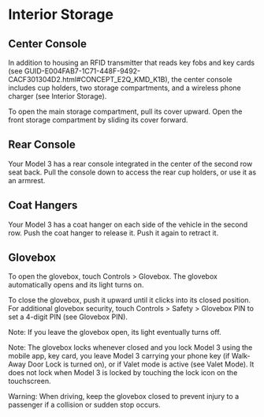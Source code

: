 # Interior Storage

## Center Console

In addition to housing an RFID transmitter that reads key fobs and key cards (see GUID-E004FAB7-1C71-448F-9492-CACF301304D2.html#CONCEPT_E2Q_KMD_K1B), the center console includes cup holders, two storage compartments, and a wireless phone charger (see Interior Storage).

To open the main storage compartment, pull its cover upward. Open the front storage compartment by sliding its cover forward.


## Rear Console

Your Model 3 has a rear console integrated in the center of the second row seat back. Pull the console down to access the rear cup holders, or use it as an armrest.


## Coat Hangers

Your Model 3 has a coat hanger on each side of the vehicle in the second row. Push the coat hanger to release it. Push it again to retract it.


## Glovebox

To open the glovebox, touch Controls > Glovebox. The glovebox automatically opens and its light turns on.

To close the glovebox, push it upward until it clicks into its closed position.
For additional glovebox security, touch Controls > Safety > Glovebox PIN to set a 4-digit PIN (see Glovebox PIN).

Note: If you leave the glovebox open, its light eventually turns off.

Note: The glovebox locks whenever closed and you lock Model 3 using the mobile app, key card, you leave Model 3 carrying your phone key (if Walk-Away Door Lock is turned on), or if Valet mode is active (see Valet Mode). It does not lock when Model 3 is locked by touching the lock icon on the touchscreen.

Warning: When driving, keep the glovebox closed to prevent injury to a passenger if a collision or sudden stop occurs.